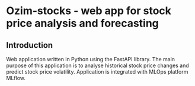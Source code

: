 # Ozim-stocks - web app for stock price analysis and forecasting
## Introduction 
Web application written in Python using the FastAPI library. The main purpose of this application is to analyse historical stock price changes and predict stock price volatility. Application is integrated with MLOps platform MLflow.
